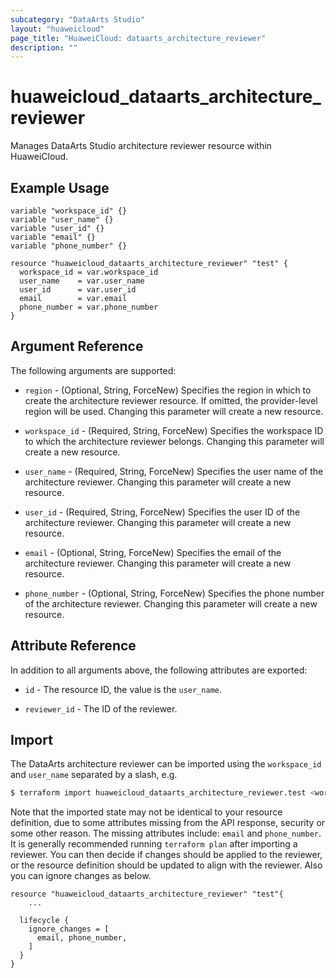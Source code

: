 ```yaml
---
subcategory: "DataArts Studio"
layout: "huaweicloud"
page_title: "HuaweiCloud: dataarts_architecture_reviewer"
description: ""
---
```


# huaweicloud_dataarts_architecture_reviewer

Manages DataArts Studio architecture reviewer resource within HuaweiCloud.

## Example Usage

```hcl
variable "workspace_id" {}
variable "user_name" {}
variable "user_id" {}
variable "email" {}
variable "phone_number" {}

resource "huaweicloud_dataarts_architecture_reviewer" "test" {
  workspace_id = var.workspace_id
  user_name    = var.user_name
  user_id      = var.user_id
  email        = var.email
  phone_number = var.phone_number
}
```

## Argument Reference

The following arguments are supported:

* `region` - (Optional, String, ForceNew) Specifies the region in which to create the architecture reviewer resource.
  If omitted, the provider-level region will be used. Changing this parameter will create a new resource.

* `workspace_id` - (Required, String, ForceNew) Specifies the workspace ID to which the architecture reviewer belongs.
  Changing this parameter will create a new resource.

* `user_name` - (Required, String, ForceNew) Specifies the user name of the architecture reviewer.
  Changing this parameter will create a new resource.

* `user_id` - (Required, String, ForceNew) Specifies the user ID of the architecture reviewer.
  Changing this parameter will create a new resource.

* `email` - (Optional, String, ForceNew) Specifies the email of the architecture reviewer.
  Changing this parameter will create a new resource.

* `phone_number` - (Optional, String, ForceNew) Specifies the phone number of the architecture reviewer.
  Changing this parameter will create a new resource.

## Attribute Reference

In addition to all arguments above, the following attributes are exported:

* `id` - The resource ID, the value is the `user_name`.

* `reviewer_id` - The ID of the reviewer.

## Import

The DataArts architecture reviewer can be imported using the `workspace_id` and `user_name` separated by a slash, e.g.

```bash
$ terraform import huaweicloud_dataarts_architecture_reviewer.test <workspace_id>/<user_name>
```

Note that the imported state may not be identical to your resource definition, due to some attributes missing from the
API response, security or some other reason.
The missing attributes include: `email` and `phone_number`.
It is generally recommended running `terraform plan` after importing a reviewer.
You can then decide if changes should be applied to the reviewer, or the resource definition should be updated to
align with the reviewer. Also you can ignore changes as below.

```
resource "huaweicloud_dataarts_architecture_reviewer" "test"{
    ...

  lifecycle {
    ignore_changes = [
      email, phone_number,
    ]
  }
}
```
